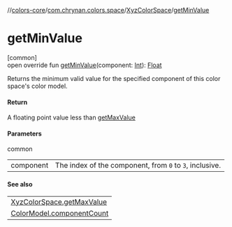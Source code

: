 //[colors-core](../../../index.md)/[com.chrynan.colors.space](../index.md)/[XyzColorSpace](index.md)/[getMinValue](get-min-value.md)

# getMinValue

[common]\
open override fun [getMinValue](get-min-value.md)(component: [Int](https://kotlinlang.org/api/latest/jvm/stdlib/kotlin/-int/index.html)): [Float](https://kotlinlang.org/api/latest/jvm/stdlib/kotlin/-float/index.html)

Returns the minimum valid value for the specified component of this color space's color model.

#### Return

A floating point value less than [getMaxValue](get-max-value.md)

#### Parameters

common

| | |
|---|---|
| component | The index of the component, from `0` to `3`, inclusive. |

#### See also

| |
|---|
| [XyzColorSpace.getMaxValue](get-max-value.md) |
| [ColorModel.componentCount](../-color-model/component-count.md) |
